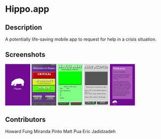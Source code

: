 # Hippo.app

## Description

A potentially life-saving mobile app to request for help in a crisis situation.


## Screenshots

<img src="screenshots/github_logo.jpg" alt="Logo page" width="16%">
<img src="screenshots/github_main.jpg" alt="Home page" width="16%">
<img src="screenshots/github_greenalert.jpg" alt="Green alert" width="16%">
<img src="screenshots/github_alertaccept.jpg" alt="Alert accepted" width="16%">
<img src="screenshots/github_disclaimer.jpg" alt="Disclaimer" width="16%">


## Contributors

Howard Fung
Miranda Pinto
Matt Pua
Eric Jadidzadeh
